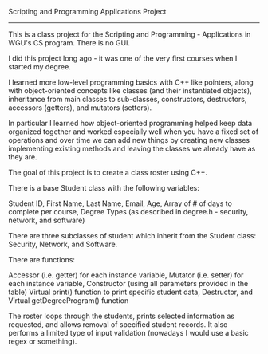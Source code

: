 Scripting and Programming Applications Project

-----
This is a class project for the Scripting and Programming - Applications in WGU's CS program. There is no GUI.

I did this project long ago - it was one of the very first courses when I started my degree.

I learned more low-level programming basics with C++ like pointers, along with object-oriented concepts like classes (and their instantiated objects), inheritance from main classes to sub-classes, constructors, destructors, accessors (getters), and mutators (setters).

In particular I learned how object-oriented programming helped keep data organized together and worked especially well when you have a fixed set of operations and over time we can add new things by creating new classes implementing existing methods and leaving the classes we already have as they are.

The goal of this project is to create a class roster using C++.

There is a base Student class with the following variables:

Student ID, First Name, Last Name, Email, Age, Array of # of days to complete per course, Degree Types (as described in degree.h - security, network, and software)

There are three subclasses of student which inherit from the Student class: Security, Network, and Software.

There are functions:

Accessor (i.e. getter) for each instance variable, Mutator (i.e. setter) for each instance variable, Constructor (using all parameters provided in the table)
Virtual print() function to print specific student data, Destructor, and Virtual getDegreeProgram() function

The roster loops through the students, prints selected information as requested, and allows removal of specified student records.
It also performs a limited type of input validation (nowadays I would use a basic regex or something).
